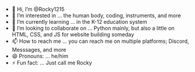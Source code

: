 - 👋 Hi, I’m @Rocky1215
- 👀 I’m interested in ... the human body, coding, instruments, and more
- 🌱 I’m currently learning ... in the K-12 education system
- 💞️ I’m looking to collaborate on ... Python mainly, but also a little on HTML, CSS, and JS for website building someday
- 📫 How to reach me ... you can reach me on multiple platforms; Discord, Messsages, and more
- 😄 Pronouns: ... he/him
- ⚡ Fun fact: ... Just call me Rocky

<!---
Rocky1215/Rocky1215 is a ✨ special ✨ repository because its `README.md` (this file) appears on your GitHub profile.
You can click the Preview link to take a look at your changes.
--->
